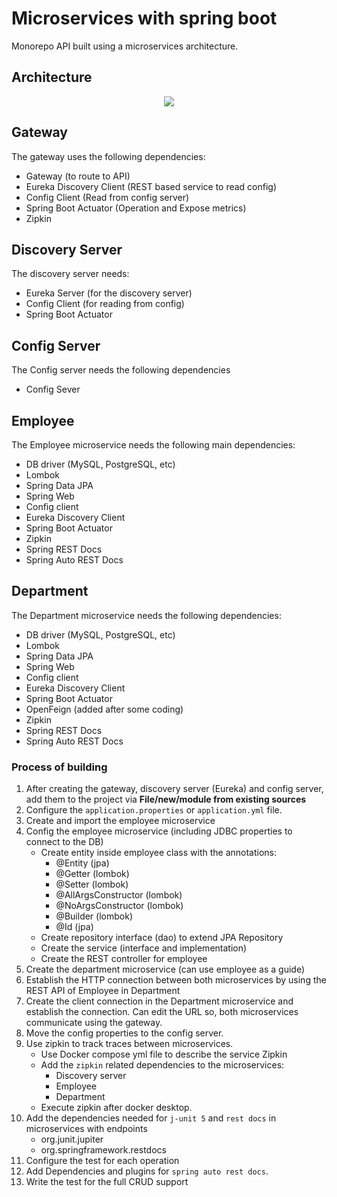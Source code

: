 # Microservices with spring boot

Monorepo API built using a microservices architecture.

## Architecture

<p align="center">
  <img src="https://github.com/uma-dev/micro-services/assets/22565959/f323886d-d747-4c93-bf90-c287afa92402" />
</p>


## Gateway

The gateway uses the following dependencies:

- Gateway (to route to API)
- Eureka Discovery Client (REST based service to read config)
- Config Client (Read from config server)
- Spring Boot Actuator (Operation and Expose metrics)
- Zipkin

## Discovery Server

The discovery server needs:

- Eureka Server (for the discovery server)
- Config Client (for reading from config)
- Spring Boot Actuator

## Config Server

The Config server needs the following dependencies

- Config Sever

## Employee

The Employee microservice needs the following main dependencies:

- DB driver (MySQL, PostgreSQL, etc)
- Lombok
- Spring Data JPA
- Spring Web
- Config client
- Eureka Discovery Client
- Spring Boot Actuator
- Zipkin
- Spring REST Docs
- Spring Auto REST Docs

## Department

The Department microservice needs the following dependencies:

- DB driver (MySQL, PostgreSQL, etc)
- Lombok
- Spring Data JPA
- Spring Web
- Config client
- Eureka Discovery Client
- Spring Boot Actuator
- OpenFeign (added after some coding)
- Zipkin
- Spring REST Docs
- Spring Auto REST Docs

### Process of building

1. After creating the gateway, discovery server (Eureka) and config server, add them to the project via **File/new/module from existing sources**
2. Configure the `application.properties` or `application.yml` file.
3. Create and import the employee microservice
4. Config the employee microservice (including JDBC properties to connect to the DB)
   - Create entity inside employee class with the annotations:
     - @Entity (jpa)
     - @Getter (lombok)
     - @Setter (lombok)
     - @AllArgsConstructor (lombok)
     - @NoArgsConstructor (lombok)
     - @Builder (lombok)
     - @Id (jpa)
   - Create repository interface (dao) to extend JPA Repository
   - Create the service (interface and implementation)
   - Create the REST controller for employee
5. Create the department microservice (can use employee as a guide)
6. Establish the HTTP connection between both microservices by using the REST API of Employee in Department
7. Create the client connection in the Department microservice and establish the connection. Can edit the URL so, both microservices communicate using the gateway.
8. Move the config properties to the config server.
9. Use zipkin to track traces between microservices.
   - Use Docker compose yml file to describe the service Zipkin
   - Add the `zipkin` related dependencies to the microservices:
     - Discovery server
     - Employee
     - Department
   - Execute zipkin after docker desktop.
10. Add the dependencies needed for `j-unit 5` and `rest docs` in microservices with endpoints
    - org.junit.jupiter
    - org.springframework.restdocs
11. Configure the test for each operation
12. Add Dependencies and plugins for `spring auto rest docs`. 
13. Write the test for the full CRUD support

